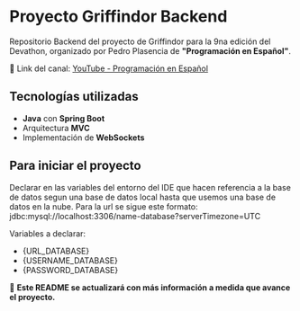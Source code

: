 # Proyecto Griffindor Backend

Repositorio Backend del proyecto de Griffindor para la 9na edición del Devathon, organizado por Pedro Plasencia de **"Programación en Español"**.

🔗 Link del canal: [YouTube - Programación en Español](https://www.youtube.com/@programacion-es)

## Tecnologías utilizadas

- **Java** con **Spring Boot**
- Arquitectura **MVC**
- Implementación de **WebSockets**

## Para iniciar el proyecto

Declarar en las variables del entorno del IDE que hacen referencia a la base de datos segun una base de datos local hasta que usemos una base de datos en la nube. Para la url se sigue este formato: jdbc:mysql://localhost:3306/name-database?serverTimezone=UTC

Variables a declarar:

- {URL_DATABASE}
- {USERNAME_DATABASE}
- {PASSWORD_DATABASE}

📌 **Este README se actualizará con más información a medida que avance el proyecto.**
